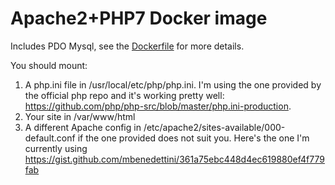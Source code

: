 # Apache2+PHP7 Docker image

Includes PDO Mysql, see the [Dockerfile](https://github.com/mbenedettini/docker-php-apache2/blob/master/Dockerfile) for more details.

You should mount:

1. A php.ini file in /usr/local/etc/php/php.ini. I'm using the one provided by the official php repo and it's working pretty well: https://github.com/php/php-src/blob/master/php.ini-production.
2. Your site in /var/www/html
3. A different Apache config in /etc/apache2/sites-available/000-default.conf if the one provided does not suit you. Here's the one I'm currently using https://gist.github.com/mbenedettini/361a75ebc448d4ec619880ef4f779fab
